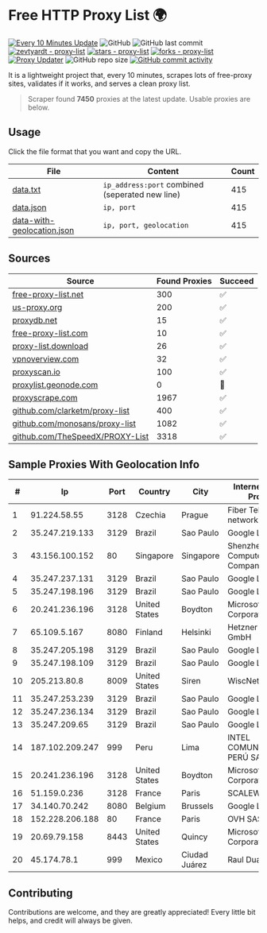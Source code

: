 
# Free HTTP Proxy List 🌍

[![Every 10 Minutes Update](https://github.com/mertguvencli/http-proxy-list/actions/workflows/main.yml/badge.svg?branch=main)](https://github.com/mertguvencli/http-proxy-list/actions/workflows/main.yml)
![GitHub](https://img.shields.io/github/license/mertguvencli/http-proxy-list)
![GitHub last commit](https://img.shields.io/github/last-commit/mertguvencli/http-proxy-list)
[![zevtyardt - proxy-list](https://img.shields.io/static/v1?label=zevtyardt&message=proxy-list&color=blue&logo=github)](https://github.com/zevtyardt/proxy-list "Go to GitHub repo")
[![stars - proxy-list](https://img.shields.io/github/stars/zevtyardt/proxy-list?style=social)](https://github.com/zevtyardt/proxy-list)
[![forks - proxy-list](https://img.shields.io/github/forks/zevtyardt/proxy-list?style=social)](https://github.com/zevtyardt/proxy-list)
[![Proxy Updater](https://github.com/zevtyardt/proxy-list/workflows/Proxy%20Updater/badge.svg)](https://github.com/zevtyardt/proxy-list/actions?query=workflow:"Proxy+Updater")
![GitHub repo size](https://img.shields.io/github/repo-size/zevtyardt/proxy-list)
[![GitHub commit activity](https://img.shields.io/github/commit-activity/m/zevtyardt/proxy-list?logo=commits)](https://github.com/zevtyardt/proxy-list/commits/main)

It is a lightweight project that, every 10 minutes, scrapes lots of free-proxy sites, validates if it works, and serves a clean proxy list.

> Scraper found **7450** proxies at the latest update. Usable proxies are below.

## Usage

Click the file format that you want and copy the URL.

|File|Content|Count|
|----|-------|-----|
|[data.txt](https://raw.githubusercontent.com/mertguvencli/http-proxy-list/main/proxy-list/data.txt)|`ip_address:port` combined (seperated new line)|415|
|[data.json](https://raw.githubusercontent.com/mertguvencli/http-proxy-list/main/proxy-list/data.json)|`ip, port`|415|
|[data-with-geolocation.json](https://raw.githubusercontent.com/mertguvencli/http-proxy-list/main/proxy-list/data-with-geolocation.json)|`ip, port, geolocation`|415|

## Sources

|Source|Found Proxies|Succeed|
|------|-------------|-------|
|[free-proxy-list.net](https://free-proxy-list.net)|300|✅|
|[us-proxy.org](https://www.us-proxy.org)|200|✅|
|[proxydb.net](http://proxydb.net)|15|✅|
|[free-proxy-list.com](https://free-proxy-list.com/?page=&port=&type%5B%5D=http&type%5B%5D=https&up_time=0&search=Search)|10|✅|
|[proxy-list.download](https://www.proxy-list.download/HTTP)|26|✅|
|[vpnoverview.com](https://vpnoverview.com/privacy/anonymous-browsing/free-proxy-servers)|32|✅|
|[proxyscan.io](https://www.proxyscan.io)|100|✅|
|[proxylist.geonode.com](https://proxylist.geonode.com/api/proxy-list?limit=300&page=1&sort_by=lastChecked&sort_type=desc&protocols=http,https)|0|🚫|
|[proxyscrape.com](https://api.proxyscrape.com/v2/?request=displayproxies&protocol=http&timeout=10000&country=all&ssl=all&anonymity=all)|1967|✅|
|[github.com/clarketm/proxy-list](https://raw.githubusercontent.com/clarketm/proxy-list/master/proxy-list-raw.txt)|400|✅|
|[github.com/monosans/proxy-list](https://raw.githubusercontent.com/monosans/proxy-list/main/proxies/http.txt)|1082|✅|
|[github.com/TheSpeedX/PROXY-List](https://raw.githubusercontent.com/TheSpeedX/PROXY-List/master/http.txt)|3318|✅|


## Sample Proxies With Geolocation Info

|#|Ip|Port|Country|City|Internet Service Provider|
|-|--|----|-------|----|-------------------------|
|1|91.224.58.55|3128|Czechia|Prague|Fiber Telecom network|
|2|35.247.219.133|3129|Brazil|Sao Paulo|Google LLC|
|3|43.156.100.152|80|Singapore|Singapore|Shenzhen Tencent Computer Systems Company Limited|
|4|35.247.237.131|3129|Brazil|Sao Paulo|Google LLC|
|5|35.247.198.196|3129|Brazil|Sao Paulo|Google LLC|
|6|20.241.236.196|3128|United States|Boydton|Microsoft Corporation|
|7|65.109.5.167|8080|Finland|Helsinki|Hetzner Online GmbH|
|8|35.247.205.198|3129|Brazil|Sao Paulo|Google LLC|
|9|35.247.198.109|3129|Brazil|Sao Paulo|Google LLC|
|10|205.213.80.8|8009|United States|Siren|WiscNet|
|11|35.247.253.239|3129|Brazil|Sao Paulo|Google LLC|
|12|35.247.236.134|3129|Brazil|Sao Paulo|Google LLC|
|13|35.247.209.65|3129|Brazil|Sao Paulo|Google LLC|
|14|187.102.209.247|999|Peru|Lima|INTEL COMUNICACIONES PERÚ SAC|
|15|20.241.236.196|3128|United States|Boydton|Microsoft Corporation|
|16|51.159.0.236|3128|France|Paris|SCALEWAY|
|17|34.140.70.242|8080|Belgium|Brussels|Google LLC|
|18|152.228.206.188|80|France|Paris|OVH SAS|
|19|20.69.79.158|8443|United States|Quincy|Microsoft Corporation|
|20|45.174.78.1|999|Mexico|Ciudad Juárez|Raul Duarte Urita|



## Contributing

Contributions are welcome, and they are greatly appreciated! Every
little bit helps, and credit will always be given.

